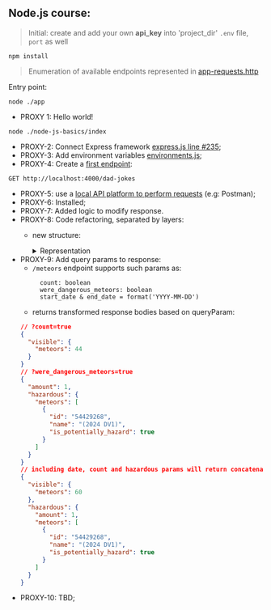 ## Node.js course:
> Initial: create and add your own **api_key** into 'project_dir' `.env` file, `port` as well
```shell
npm install
```
> Enumeration of available endpoints represented in [app-requests.http](app-requests.http)

Entry point:
```shell
node ./app
```
 - PROXY 1: Hello world!

```shell
node ./node-js-basics/index
```
- PROXY-2: Connect Express framework [express.js line #235](package-lock.json);
- PROXY-3: Add environment variables [environments.js](app-utils/env-constants/environments.js);
- PROXY-4: Create a [first endpoint](app-requests.http):

```http request
GET http://localhost:4000/dad-jokes
```
- PROXY-5: use a [local API platform to perform requests](app-requests.http) (e.g: Postman);
- PROXY-6: Installed;
- PROXY-7: Added logic to modify response. 
- PROXY-8: Code refactoring, separated by layers:
  - new structure:
    <details><summary>Representation</summary>

    ```
    /node-js-course
    |
    |- app-utils
    |   |- [...]
    |- delivery
    |   |- router
    |   |   |- errors
    |   |   |   |- [...]
    |   |- [...]
    |- use-cases
    |   |- [...]
    |- [...]
    ```
    </details>
- PROXY-9: Add query params to response:
  - ``/meteors`` endpoint supports such params as:
    ```
      count: boolean
      were_dangerous_meteors: boolean
      start_date & end_date = format('YYYY-MM-DD')
    ```
  - returns transformed response bodies based on queryParam:
  ```json lines
  // ?count=true
  {
    "visible": {
      "meteors": 44
    }
  }
  // ?were_dangerous_meteors=true
  {
    "amount": 1,
    "hazardous": {
      "meteors": [
        {
          "id": "54429268",
          "name": "(2024 DV1)",
          "is_potentially_hazard": true
        }
      ]
    }
  }
  // including date, count and hazardous params will return concatenated representation objects from above
  {
    "visible": {
      "meteors": 60
    },
    "hazardous": {
      "amount": 1,
      "meteors": [
        {
          "id": "54429268",
          "name": "(2024 DV1)",
          "is_potentially_hazard": true
        }
      ]
    }
  }
  ```
- PROXY-10: TBD;